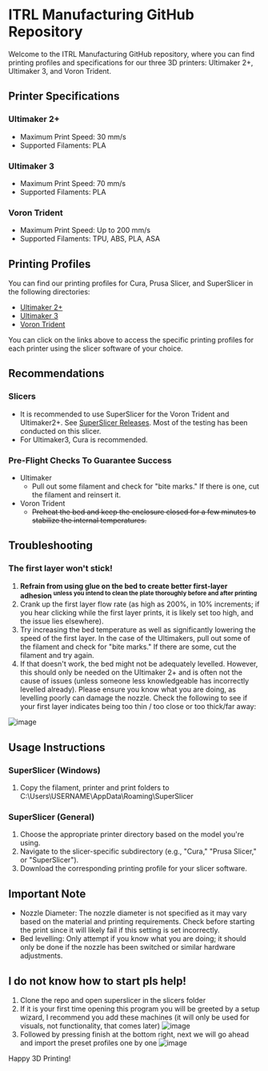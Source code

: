 
# ITRL Manufacturing GitHub Repository

Welcome to the ITRL Manufacturing GitHub repository, where you can find printing profiles and specifications for our three 3D printers: Ultimaker 2+, Ultimaker 3, and Voron Trident.

## Printer Specifications

### Ultimaker 2+

- Maximum Print Speed: 30 mm/s
- Supported Filaments: PLA

### Ultimaker 3

- Maximum Print Speed: 70 mm/s
- Supported Filaments: PLA

### Voron Trident

- Maximum Print Speed: Up to 200 mm/s
- Supported Filaments: TPU, ABS, PLA, ASA

## Printing Profiles

You can find our printing profiles for Cura, Prusa Slicer, and SuperSlicer in the following directories:

- [Ultimaker 2+](Printers/Ultimaker2+/Profiles/)
- [Ultimaker 3](Printers/Ultimaker3/Profiles/)
- [Voron Trident](Printers/Voron%20Trident/Profiles/)

You can click on the links above to access the specific printing profiles for each printer using the slicer software of your choice.

## Recommendations

### Slicers

- It is recommended to use SuperSlicer for the Voron Trident and Ultimaker2+. See [SuperSlicer Releases](https://github.com/supermerill/SuperSlicer/releases/). Most of the testing has been conducted on this slicer.
- For Ultimaker3, Cura is recommended.

### Pre-Flight Checks To Guarantee Success
  - Ultimaker
    - Pull out some filament and check for "bite marks." If there is one, cut the filament and reinsert it.
  - Voron Trident
    - ~~Preheat the bed and keep the enclosure closed for a few minutes to stabilize the internal temperatures.~~
    
## Troubleshooting
### The first layer won't stick!
  1. **Refrain from using glue on the bed to create better first-layer adhesion <sup>unless you intend to clean the plate thoroughly before and after printing</sub>**
  2. Crank up the first layer flow rate (as high as 200%, in 10% increments; if you hear clicking while the first layer prints, it is likely set too high, and the issue lies elsewhere).
  3. Try increasing the bed temperature as well as significantly lowering the speed of the first layer. In the case of the Ultimakers, pull out some of the filament and check for "bite marks." If there are some, cut the filament and try again.
  4. If that doesn't work, the bed might not be adequately levelled. However, this should only be needed on the Ultimaker 2+ and is often not the cause of issues (unless someone less knowledgeable has incorrectly levelled already). Please ensure you know what you are doing, as levelling poorly can damage the nozzle. Check the following to see if your first layer indicates being too thin / too close or too thick/far away:

![image](https://github.com/KTH-SML/ITRL-Manufacturing/assets/21311514/577eaf8e-30e7-4db9-832f-9c69cd600eb7)

## Usage Instructions

### SuperSlicer (Windows)
1. Copy the filament, printer and print folders to C:\Users\USERNAME\AppData\Roaming\SuperSlicer

### SuperSlicer (General)
1. Choose the appropriate printer directory based on the model you're using.
2. Navigate to the slicer-specific subdirectory (e.g., "Cura," "Prusa Slicer," or "SuperSlicer").
3. Download the corresponding printing profile for your slicer software.

## Important Note

- Nozzle Diameter: The nozzle diameter is not specified as it may vary based on the material and printing requirements. Check before starting the print since it will likely fail if this setting is set incorrectly.
- Bed levelling: Only attempt if you know what you are doing; it should only be done if the nozzle has been switched or similar hardware adjustments.

## I do not know how to start pls help!

1. Clone the repo and open superslicer in the slicers folder 
2. If it is your first time opening this program you will be greeted by a setup wizard, I recommend you add these machines (it will only be used for visuals, not functionality, that comes later)
   ![image](https://github.com/nilsonstine/ITRL-Manufacturing/assets/21311514/ec00988b-e2d9-497d-833d-95f026160538)
3. Followed by pressing finish at the bottom right, next we will go ahead and import the preset profiles one by one
   ![image](https://github.com/nilsonstine/ITRL-Manufacturing/assets/21311514/2d9580dc-245d-4680-8569-0e4500d921ad)

Happy 3D Printing!

